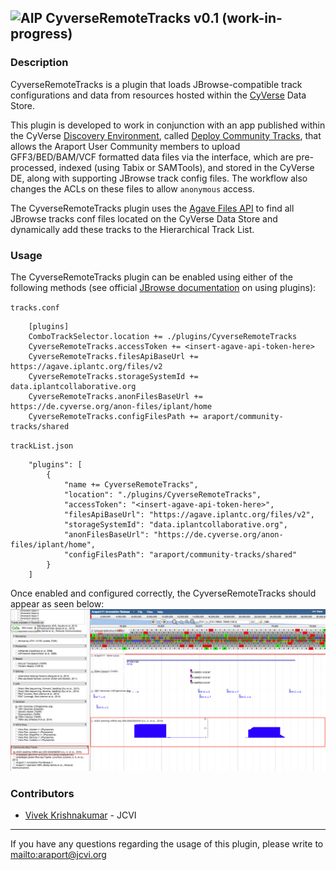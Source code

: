![AIP][1] CyverseRemoteTracks v0.1 (work-in-progress)
---

### Description

CyverseRemoteTracks is a plugin that loads JBrowse-compatible track configurations and data from resources hosted 
within the [CyVerse][cyverse] Data Store.

This plugin is developed to work in conjunction with an app published within the CyVerse [Discovery Environment][DE], 
called [Deploy Community Tracks][deploy-community-tracks], that allows the Araport User Community members to upload 
GFF3/BED/BAM/VCF formatted data files via the interface, which are pre-processed, indexed (using Tabix or SAMTools), 
and stored in the CyVerse DE, along with supporting JBrowse track config files. The workflow also changes the ACLs on 
these files to allow `anonymous` access.

The CyverseRemoteTracks plugin uses the [Agave Files API][agave-files-api] to find all JBrowse tracks conf files located 
on the CyVerse Data Store and dynamically add these tracks to the Hierarchical Track List.

### Usage

The CyverseRemoteTracks plugin can be enabled using either of the following methods (see official 
[JBrowse documentation][jb-config-docs] on using plugins):

`tracks.conf`

		[plugins]
		ComboTrackSelector.location += ./plugins/CyverseRemoteTracks
		CyverseRemoteTracks.accessToken += <insert-agave-api-token-here>
		CyverseRemoteTracks.filesApiBaseUrl += https://agave.iplantc.org/files/v2
		CyverseRemoteTracks.storageSystemId += data.iplantcollaborative.org
		CyverseRemoteTracks.anonFilesBaseUrl += https://de.cyverse.org/anon-files/iplant/home
		CyverseRemoteTracks.configFilesPath += araport/community-tracks/shared

`trackList.json`

		"plugins": [
			{
				"name += CyverseRemoteTracks",
				"location": "./plugins/CyverseRemoteTracks",
				"accessToken": "<insert-agave-api-token-here>",
				"filesApiBaseUrl": "https://agave.iplantc.org/files/v2",
				"storageSystemId": "data.iplantcollaborative.org",
				"anonFilesBaseUrl": "https://de.cyverse.org/anon-files/iplant/home",
				"configFilesPath": "araport/community-tracks/shared"
			}
		]

Once enabled and configured correctly, the CyverseRemoteTracks should appear as seen below:
![CyverseRemoteTracks Screenshot](./img/cyverseremotetracks_screenshot1.png)

### Contributors

* [Vivek Krishnakumar](https://github.com/vivekkrish) - JCVI

* * *

If you have any questions regarding the usage of this plugin, please write to <mailto:araport@jcvi.org>

[1]: http://bit.ly/aip-logo
[cyverse]: https://www.cyverse.org
[de]: https://de.cyverse.org/de
[deploy-community-tracks]: https://github.com/Arabidopsis-Information-Portal/deploy-community-tracks/blob/master/TUTORIAL.md
[agave-files-api]: http://developer.agaveapi.co/#files
[jb-config-docs]: http://gmod.org/wiki/JBrowse_Configuration_Guide#Using_Plugins
